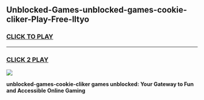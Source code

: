 
## Unblocked-Games-unblocked-games-cookie-cliker-Play-Free-lltyo
<h3>
<a href="https://premium76.site?title=unblocked-games-cookie-cliker&ref=21A">CLICK TO PLAY</a></h3>
<hr>

<h3>
<a href="https://premium76.site?title=unblocked-games-cookie-cliker&ref=21A">CLICK 2 PLAY</a>
  
</h3>

<a href="https://premium76.site?title=unblocked-games-cookie-cliker&ref=21A"><img src="https://clearcache.store/games.png"></a>


**unblocked-games-cookie-cliker games unblocked: Your Gateway to Fun and Accessible Online Gaming**
